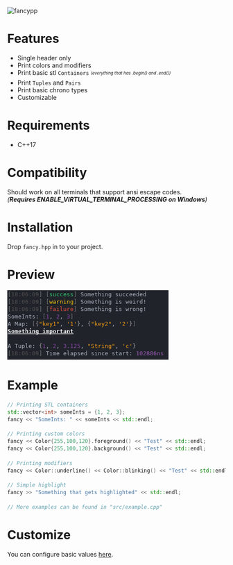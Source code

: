 ![fancypp](https://socialify.git.ci/Curve/fancypp/image?description=1&font=Raleway&issues=1&language=1&owner=1&pattern=Charlie%20Brown&stargazers=1&theme=Dark)

# Features
- Single header only
- Print colors and modifiers
- Print basic stl `Containers` <sub><sup>_(everything that has .begin() and .end())_</sup><sub>
- Print `Tuples` and `Pairs`
- Print basic chrono types
- Customizable

# Requirements
- C++17

# Compatibility
Should work on all terminals that support ansi escape codes.  
_(**Requires ENABLE_VIRTUAL_TERMINAL_PROCESSING on Windows**)_

# Installation
Drop `fancy.hpp` in to your project.

# Preview
![preview](images/example.gif)

# Example
```cpp
// Printing STL containers
std::vector<int> someInts = {1, 2, 3};
fancy << "SomeInts: " << someInts << std::endl;

// Printing custom colors
fancy << Color{255,100,120}.foreground() << "Test" << std::endl;
fancy << Color{255,100,120}.background() << "Test" << std::endl;

// Printing modifiers
fancy << Color::underline() << Color::blinking() << "Test" << std::endl;

// Simple highlight
fancy >> "Something that gets highlighted" << std::endl;

// More examples can be found in "src/example.cpp"
```

# Customize
You can configure basic values [here](https://github.com/Curve/fancypp/blob/master/include/fancy.hpp#L58).